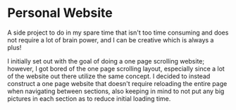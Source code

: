 # Personal Website

A side project to do in my spare time that isn't too time consuming and does not require a lot of brain power, and I can be creative which is always a plus!

I initially set out with the goal of doing a one page scrolling website; however, I got bored of the one page scrolling layout, especially since a lot of the website out there utilize the same concept. I decided to instead construct a one page website that doesn't require reloading the entire page when navigating between sections, also keeping in mind to not put any big pictures in each section as to reduce initial loading time.
